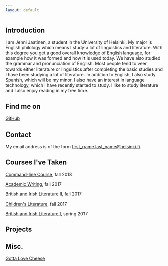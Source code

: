 ```yaml
---
layout: default
---
```


## Introduction

I am Jenni Jaatinen, a student in the University of Helsinki. My major is English philology which means I study a lot of linguistics and literature. With this degree you
get a good overall knowledge of English language, for example how it was formed and how it is used today. We have also studied the grammar and pronunciation of English.
Most people tend to veer towards either literature or linguistics after completing the basic studies and I have been studying a lot of literature.
In addition to English, I also study Spanish, which will be my minor. I also have an interest in language technology, which I have recently started to study.
I like to study literature and I also enjoy reading in my free time.

## Find me on

[GitHub](https://github.com/jaajenni)

## Contact

My email address is of the form first_name.last_name@helsinki.fi.

## Courses I've Taken

[Command-line Course](https://courses.helsinki.fi/fi/KIK-LG218/126710126), fall 2018

[Academic Writing](https://courses.helsinki.fi/fi/KIK-EN213/124858077), fall 2017

[British and Irish Literature II](https://courses.helsinki.fi/fi/400519/125177801), fall 2017

[Children's Literature](https://courses.helsinki.fi/fi/KIK-EN220/126371527), fall 2017

[British and Irish Literature I](https://courses.helsinki.fi/fi/400518/125188055), spring 2017

## Projects

## Misc. 

[Gotta Love Cheese](https://en.wikipedia.org/wiki/Cheese)
